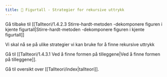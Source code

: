 ```yaml
---
title: 📄 Figurtall - Strategier for rekursive uttrykk
---
```

Gå tilbake til [[Tallteori/1.4.2.3 Stirre-hardt-metoden -dekomponere figuren i kjente figurtall|Stirre-hardt-metoden -dekomponere figuren i kjente figurtall]]

Vi skal nå se på ulike strategier vi kan bruke for å finne rekursive uttrykk

Gå til [[Tallteori/1.4.3.1 Ved å finne formen på tilleggene|Ved å finne formen på tilleggene]].

Gå til oversikt over [[Tallteori/index|tallteori]].